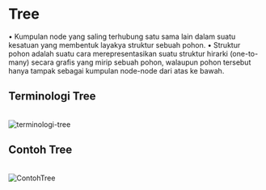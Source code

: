 # Tree
•	Kumpulan node yang saling terhubung satu sama lain dalam suatu kesatuan yang membentuk layakya struktur sebuah pohon.
•	Struktur pohon adalah suatu cara merepresentasikan suatu struktur hirarki (one-to-many) secara grafis yang mirip sebuah pohon, walaupun pohon tersebut hanya tampak sebagai kumpulan node-node dari atas ke bawah.

## Terminologi Tree
<br>![terminologi-tree](https://4.bp.blogspot.com/-kRRhE_q3Rrs/WlmGpBrKlJI/AAAAAAAABRc/evU6gm5v-8UCbJeN8EQ8Tf21B-p_uYA2gCLcBGAs/s1600/Capture.JPG)

## Contoh Tree
<br>![ContohTree](https://image3.slideserve.com/5744899/contoh-tree-silsilah-keluarga-l.jpg)
